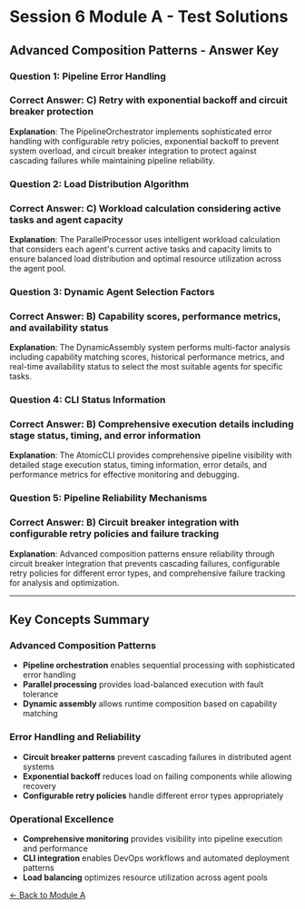# Session 6 Module A - Test Solutions

## Advanced Composition Patterns - Answer Key

### Question 1: Pipeline Error Handling
### Correct Answer: C) Retry with exponential backoff and circuit breaker protection

**Explanation**: The PipelineOrchestrator implements sophisticated error handling with configurable retry policies, exponential backoff to prevent system overload, and circuit breaker integration to protect against cascading failures while maintaining pipeline reliability.

### Question 2: Load Distribution Algorithm
### Correct Answer: C) Workload calculation considering active tasks and agent capacity

**Explanation**: The ParallelProcessor uses intelligent workload calculation that considers each agent's current active tasks and capacity limits to ensure balanced load distribution and optimal resource utilization across the agent pool.

### Question 3: Dynamic Agent Selection Factors
### Correct Answer: B) Capability scores, performance metrics, and availability status

**Explanation**: The DynamicAssembly system performs multi-factor analysis including capability matching scores, historical performance metrics, and real-time availability status to select the most suitable agents for specific tasks.

### Question 4: CLI Status Information
### Correct Answer: B) Comprehensive execution details including stage status, timing, and error information

**Explanation**: The AtomicCLI provides comprehensive pipeline visibility with detailed stage execution status, timing information, error details, and performance metrics for effective monitoring and debugging.

### Question 5: Pipeline Reliability Mechanisms
### Correct Answer: B) Circuit breaker integration with configurable retry policies and failure tracking

**Explanation**: Advanced composition patterns ensure reliability through circuit breaker integration that prevents cascading failures, configurable retry policies for different error types, and comprehensive failure tracking for analysis and optimization.

---

## Key Concepts Summary

### Advanced Composition Patterns
- **Pipeline orchestration** enables sequential processing with sophisticated error handling
- **Parallel processing** provides load-balanced execution with fault tolerance
- **Dynamic assembly** allows runtime composition based on capability matching

### Error Handling and Reliability
- **Circuit breaker patterns** prevent cascading failures in distributed agent systems
- **Exponential backoff** reduces load on failing components while allowing recovery
- **Configurable retry policies** handle different error types appropriately

### Operational Excellence
- **Comprehensive monitoring** provides visibility into pipeline execution and performance
- **CLI integration** enables DevOps workflows and automated deployment patterns
- **Load balancing** optimizes resource utilization across agent pools

[← Back to Module A](Session6_ModuleA_Advanced_Composition_Patterns.md)
